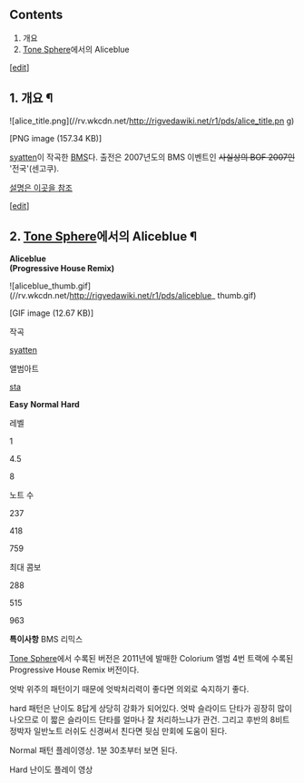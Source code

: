 ## Contents

    

1. 개요 
2. [Tone Sphere](Tone%20Sphere.md)에서의 Aliceblue 

[[edit](http://rigvedawiki.net/r1/wiki.php/Aliceblue?action=edit&section=1)]

## 1. 개요 ¶

![alice_title.png](//rv.wkcdn.net/http://rigvedawiki.net/r1/pds/alice_title.pn
g)

[PNG image (157.34 KB)]

  
[syatten](syatten.md)이 작곡한 [BMS](BMS.md)다. 출전은 2007년도의 BMS 이벤트인
<del>사실상의 BOF 2007인</del> '전국'(센고쿠).

  

[설명은 이곳을 참조](http://blog.naver.com/assaultex/50110578054)

  

[[edit](http://rigvedawiki.net/r1/wiki.php/Aliceblue?action=edit&section=2)]

## 2. [Tone Sphere](Tone%20Sphere.md)에서의 Aliceblue ¶

**Aliceblue  
(Progressive House Remix)**

![aliceblue_thumb.gif](//rv.wkcdn.net/http://rigvedawiki.net/r1/pds/aliceblue_
thumb.gif)

[GIF image (12.67 KB)]

작곡

[syatten](syatten.md)

앨범아트

[sta](sta.md)

**Easy**
**Normal**
**Hard**

레벨

1

4.5

8

노트 수

237

418

759

최대 콤보

288

515

963

**특이사항**
BMS 리믹스

  
  

  

[Tone Sphere](Tone%20Sphere.md)에서 수록된 버전은 2011년에 발매한 Colorium 엘범 4번 트랙에 수록된
Progressive House Remix 버전이다.

  

엇박 위주의 패턴이기 때문에 엇박처리력이 좋다면 의외로 숙지하기 좋다.

  

hard 패턴은 난이도 8답게 상당히 강화가 되어있다. 엇박 슬라이드 단타가 굉장히 많이 나오므로 이 짧은 슬라이드 단타를 얼마나 잘
처리하느냐가 관건. 그리고 후반의 8비트 정박자 일반노트 러쉬도 신경써서 친다면 뒷심 만회에 도움이 된다.

  

  

Normal 패턴 플레이영상. 1분 30초부터 보면 된다.

  

  

Hard 난이도 플레이 영상

